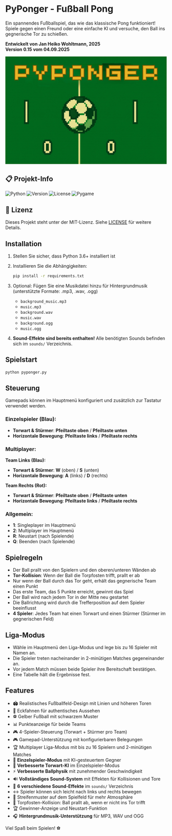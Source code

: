 # PyPonger - Fußball Pong

Ein spannendes Fußballspiel, das wie das klassische Pong funktioniert! Spiele gegen einen Freund oder eine einfache KI und versuche, den Ball ins gegnerische Tor zu schießen.

**Entwickelt von Jan Heiko Wohltmann, 2025**  
**Version 0.15 vom 04.09.2025**

![PyPonger Startscreen](start.jpg)

## 📋 Projekt-Info

![Python](https://img.shields.io/badge/Python-3.6+-blue.svg?style=for-the-badge&logo=python&logoColor=white)
![Version](https://img.shields.io/badge/Version-0.15-green.svg?style=for-the-badge)
![License](https://img.shields.io/badge/License-MIT-yellow.svg?style=for-the-badge)
![Pygame](https://img.shields.io/badge/Pygame-2.5.2-orange.svg?style=for-the-badge)

## 📄 Lizenz

Dieses Projekt steht unter der MIT-Lizenz. Siehe [LICENSE](LICENSE) für weitere Details.

## Installation

1. Stellen Sie sicher, dass Python 3.6+ installiert ist
2. Installieren Sie die Abhängigkeiten:
   ```bash
   pip install -r requirements.txt
   ```
3. Optional: Fügen Sie eine Musikdatei hinzu für Hintergrundmusik (unterstützte Formate: .mp3, .wav, .ogg)
   - `background_music.mp3`
   - `music.mp3`
   - `background.wav`
   - `music.wav`
   - `background.ogg`
   - `music.ogg`

4. **Sound-Effekte sind bereits enthalten!** Alle benötigten Sounds befinden sich im `sounds/` Verzeichnis.

## Spielstart

```bash
python pyponger.py
```

## Steuerung

Gamepads können im Hauptmenü konfiguriert und zusätzlich zur Tastatur verwendet werden.

### Einzelspieler (Blau):
- **Torwart & Stürmer**: **Pfeiltaste oben** / **Pfeiltaste unten**
- **Horizontale Bewegung**: **Pfeiltaste links** / **Pfeiltaste rechts**

### Multiplayer:
**Team Links (Blau):**
- **Torwart & Stürmer**: **W** (oben) / **S** (unten)
- **Horizontale Bewegung**: **A** (links) / **D** (rechts)

**Team Rechts (Rot):**
- **Torwart & Stürmer**: **Pfeiltaste oben** / **Pfeiltaste unten**
- **Horizontale Bewegung**: **Pfeiltaste links** / **Pfeiltaste rechts**

### Allgemein:
- **1**: Singleplayer im Hauptmenü
- **2**: Multiplayer im Hauptmenü
- **R**: Neustart (nach Spielende)
- **Q**: Beenden (nach Spielende)

## Spielregeln

- Der Ball prallt von den Spielern und den oberen/unteren Wänden ab
- **Tor-Kollision**: Wenn der Ball die Torpfosten trifft, prallt er ab
- Nur wenn der Ball durch das Tor geht, erhält das gegnerische Team einen Punkt
- Das erste Team, das 5 Punkte erreicht, gewinnt das Spiel
- Der Ball wird nach jedem Tor in der Mitte neu gestartet
- Die Ballrichtung wird durch die Trefferposition auf dem Spieler beeinflusst
- **4 Spieler**: Jedes Team hat einen Torwart und einen Stürmer (Stürmer im gegnerischen Feld)

## Liga-Modus

- Wähle im Hauptmenü den Liga-Modus und lege bis zu 16 Spieler mit Namen an.
- Die Spieler treten nacheinander in 2-minütigen Matches gegeneinander an.
- Vor jedem Match müssen beide Spieler ihre Bereitschaft bestätigen.
- Eine Tabelle hält die Ergebnisse fest.

## Features

- 🏟️ Realistisches Fußballfeld-Design mit Linien und höheren Toren
- 🏁 Eckfahnen für authentisches Aussehen
- ⚽ Gelber Fußball mit schwarzem Muster
- 📊 Punkteanzeige für beide Teams
- 🎮 4-Spieler-Steuerung (Torwart + Stürmer pro Team)
- 🎮 Gamepad-Unterstützung mit konfigurierbaren Belegungen
- 🏆 Multiplayer Liga-Modus mit bis zu 16 Spielern und 2-minütigen Matches
- 👤 **Einzelspieler-Modus** mit KI-gesteuertem Gegner
- 🤖 **Verbesserte Torwart-KI** im Einzelspieler-Modus
- ⚡ **Verbesserte Ballphysik** mit zunehmender Geschwindigkeit
- 🔊 **Vollständiges Sound-System** mit Effekten für Kollisionen und Tore
- 🎵 **6 verschiedene Sound-Effekte** im `sounds/` Verzeichnis
- ↔️ Spieler können sich leicht nach links und rechts bewegen
- 🌱 Streifenmuster auf dem Spielfeld für mehr Atmosphäre
- 🥅 Torpfosten-Kollision: Ball prallt ab, wenn er nicht ins Tor trifft
- 🏆 Gewinner-Anzeige und Neustart-Funktion
- 🎧 **Hintergrundmusik-Unterstützung** für MP3, WAV und OGG

Viel Spaß beim Spielen! ⚽
